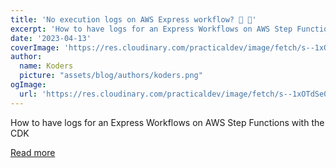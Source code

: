 ```yaml
---
title: 'No execution logs on AWS Express workflow? 🤔 📖'
excerpt: 'How to have logs for an Express Workflows on AWS Step Functions with the CDK'
date: '2023-04-13'
coverImage: 'https://res.cloudinary.com/practicaldev/image/fetch/s--1xOTdSe0--/c_imagga_scale,f_auto,fl_progressive,h_420,q_auto,w_1000/https://raw.githubusercontent.com/MaximeVivier/Articles/master/blog-posts/step-function-learnings/assets/banner.png'
author:
  name: Koders
  picture: "assets/blog/authors/koders.png"
ogImage:
  url: 'https://res.cloudinary.com/practicaldev/image/fetch/s--1xOTdSe0--/c_imagga_scale,f_auto,fl_progressive,h_420,q_auto,w_1000/https://raw.githubusercontent.com/MaximeVivier/Articles/master/blog-posts/step-function-learnings/assets/banner.png'
---
```


How to have logs for an Express Workflows on AWS Step Functions with the CDK

[Read more](https://dev.to/kumo/no-execution-logs-on-aws-express-workflow-240p)
